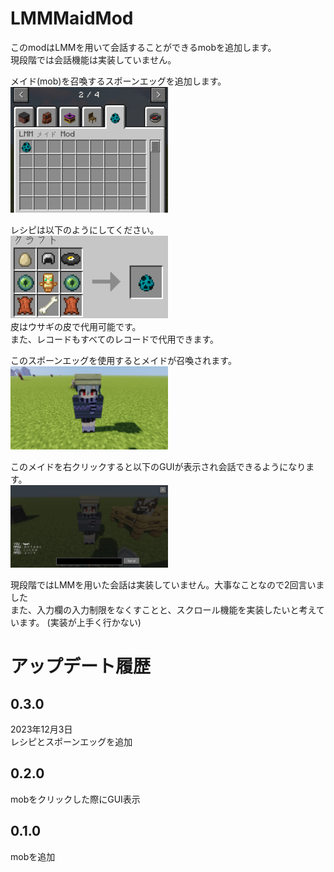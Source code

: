 # LMMMaidMod
このmodはLMMを用いて会話することができるmobを追加します。  
現段階では会話機能は実装していません。   

メイド(mob)を召喚するスポーンエッグを追加します。  
<img src="./readmeimage/CreativeTab.png" width="50%">

レシピは以下のようにしてください。  
<img src="./readmeimage/Recipe.png" width="50%">  
皮はウサギの皮で代用可能です。  
また、レコードもすべてのレコードで代用できます。  

このスポーンエッグを使用するとメイドが召喚されます。  
<img src="./readmeimage/MaidMob.png" width="50%">   

このメイドを右クリックすると以下のGUIが表示され会話できるようになります。  
<img src="./readmeimage/ChatGui.png" width="50%"> 

現段階ではLMMを用いた会話は実装していません。大事なことなので2回言いました  
また、入力欄の入力制限をなくすことと、スクロール機能を実装したいと考えています。  (実装が上手く行かない)


# アップデート履歴
## 0.3.0  
2023年12月3日  
レシピとスポーンエッグを追加

## 0.2.0  
mobをクリックした際にGUI表示

## 0.1.0  
mobを追加
